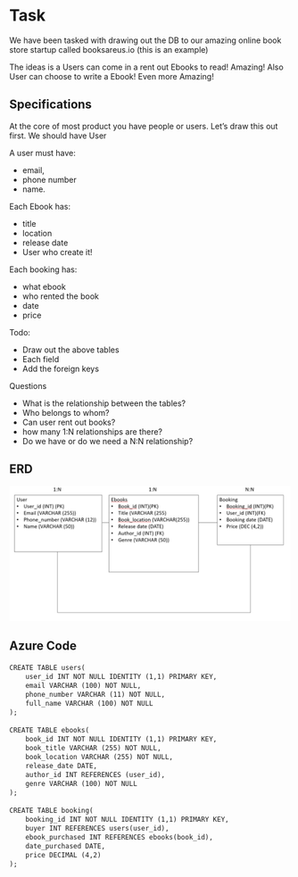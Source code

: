 # Task

We have been tasked with drawing out the DB to our amazing online book store startup called booksareus.io (this is an example)

The ideas is a Users can come in a rent out Ebooks to read! Amazing! Also User can choose to write a Ebook! Even more Amazing!


## Specifications

At the core of most product you have people or users. Let’s draw this out first.
We should have User

A user must have:

- email,
- phone number
- name.

Each Ebook has:

- title
- location
- release date
- User who create it!

Each booking has:

- what ebook
- who rented the book
- date
- price

Todo:

- Draw out the above tables
- Each field
- Add the foreign keys

Questions

- What is the relationship between the tables?
- Who belongs to whom?
- Can user rent out books?
- how many 1:N relationships are there?
- Do we have or do we need a N:N relationship?


## ERD
![](Images\ERD.png)


## Azure Code
```
CREATE TABLE users(
    user_id INT NOT NULL IDENTITY (1,1) PRIMARY KEY,
    email VARCHAR (100) NOT NULL,
    phone_number VARCHAR (11) NOT NULL,
    full_name VARCHAR (100) NOT NULL 
);

CREATE TABLE ebooks(
    book_id INT NOT NULL IDENTITY (1,1) PRIMARY KEY,
    book_title VARCHAR (255) NOT NULL,
    book_location VARCHAR (255) NOT NULL,
    release_date DATE,
    author_id INT REFERENCES (user_id),
    genre VARCHAR (100) NOT NULL
);

CREATE TABLE booking(
    booking_id INT NOT NULL IDENTITY (1,1) PRIMARY KEY,
    buyer INT REFERENCES users(user_id),
    ebook_purchased INT REFERENCES ebooks(book_id),
    date_purchased DATE,
    price DECIMAL (4,2)
);
```
